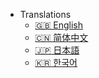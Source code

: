 - Translations
  - [:uk: English](/)
  - [:cn: 简体中文](/zh-cn/)
  - [:jp: 日本語](/ja/)
  - [:kr: 한국어](/ko/)
